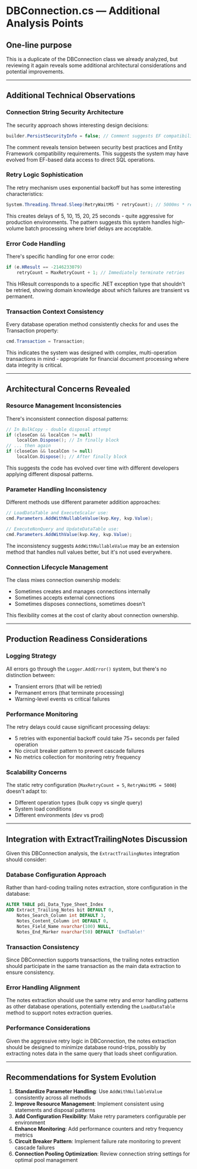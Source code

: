 # DBConnection.cs — Additional Analysis Points

## One-line purpose

This is a duplicate of the DBConnection class we already analyzed, but reviewing it again reveals some additional architectural considerations and potential improvements.

---

## Additional Technical Observations

### Connection String Security Architecture

The security approach shows interesting design decisions:

```csharp
builder.PersistSecurityInfo = false; // Comment suggests EF compatibility concerns
```

The comment reveals tension between security best practices and Entity Framework compatibility requirements. This suggests the system may have evolved from EF-based data access to direct SQL operations.

### Retry Logic Sophistication

The retry mechanism uses exponential backoff but has some interesting characteristics:

```csharp
System.Threading.Thread.Sleep(RetryWaitMS * retryCount); // 5000ms * retry attempt
```

This creates delays of 5, 10, 15, 20, 25 seconds - quite aggressive for production environments. The pattern suggests this system handles high-volume batch processing where brief delays are acceptable.

### Error Code Handling

There's specific handling for one error code:

```csharp
if (e.HResult == -2146233079)
    retryCount = MaxRetryCount + 1; // Immediately terminate retries
```

This HResult corresponds to a specific .NET exception type that shouldn't be retried, showing domain knowledge about which failures are transient vs permanent.

### Transaction Context Consistency

Every database operation method consistently checks for and uses the Transaction property:

```csharp
cmd.Transaction = Transaction;
```

This indicates the system was designed with complex, multi-operation transactions in mind - appropriate for financial document processing where data integrity is critical.

---

## Architectural Concerns Revealed

### Resource Management Inconsistencies

There's inconsistent connection disposal patterns:

```csharp
// In BulkCopy - double disposal attempt
if (closeCon && localCon != null)
    localCon.Dispose(); // In finally block
// ... then again
if (closeCon && localCon != null)
    localCon.Dispose(); // After finally block
```

This suggests the code has evolved over time with different developers applying different disposal patterns.

### Parameter Handling Inconsistency

Different methods use different parameter addition approaches:

```csharp
// LoadDataTable and ExecuteScalar use:
cmd.Parameters.AddWithNullableValue(kvp.Key, kvp.Value);

// ExecuteNonQuery and UpdateDataTable use:
cmd.Parameters.AddWithValue(kvp.Key, kvp.Value);
```

The inconsistency suggests `AddWithNullableValue` may be an extension method that handles null values better, but it's not used everywhere.

### Connection Lifecycle Management

The class mixes connection ownership models:

- Sometimes creates and manages connections internally
- Sometimes accepts external connections
- Sometimes disposes connections, sometimes doesn't

This flexibility comes at the cost of clarity about connection ownership.

---

## Production Readiness Considerations

### Logging Strategy

All errors go through the `Logger.AddError()` system, but there's no distinction between:

- Transient errors (that will be retried)
- Permanent errors (that terminate processing)
- Warning-level events vs critical failures

### Performance Monitoring

The retry delays could cause significant processing delays:

- 5 retries with exponential backoff could take 75+ seconds per failed operation
- No circuit breaker pattern to prevent cascade failures
- No metrics collection for monitoring retry frequency

### Scalability Concerns

The static retry configuration (`MaxRetryCount = 5`, `RetryWaitMS = 5000`) doesn't adapt to:

- Different operation types (bulk copy vs single query)
- System load conditions
- Different environments (dev vs prod)

---

## Integration with ExtractTrailingNotes Discussion

Given this DBConnection analysis, the `ExtractTrailingNotes` integration should consider:

### Database Configuration Approach

Rather than hard-coding trailing notes extraction, store configuration in the database:

```sql
ALTER TABLE pdi_Data_Type_Sheet_Index 
ADD Extract_Trailing_Notes bit DEFAULT 0,
    Notes_Search_Column int DEFAULT 3,
    Notes_Content_Column int DEFAULT 0,
    Notes_Field_Name nvarchar(100) NULL,
    Notes_End_Marker nvarchar(50) DEFAULT 'EndTable!'
```

### Transaction Consistency

Since DBConnection supports transactions, the trailing notes extraction should participate in the same transaction as the main data extraction to ensure consistency.

### Error Handling Alignment

The notes extraction should use the same retry and error handling patterns as other database operations, potentially extending the `LoadDataTable` method to support notes extraction queries.

### Performance Considerations

Given the aggressive retry logic in DBConnection, the notes extraction should be designed to minimize database round-trips, possibly by extracting notes data in the same query that loads sheet configuration.

---

## Recommendations for System Evolution

1. **Standardize Parameter Handling**: Use `AddWithNullableValue` consistently across all methods
2. **Improve Resource Management**: Implement consistent using statements and disposal patterns
3. **Add Configuration Flexibility**: Make retry parameters configurable per environment
4. **Enhance Monitoring**: Add performance counters and retry frequency metrics
5. **Circuit Breaker Pattern**: Implement failure rate monitoring to prevent cascade failures
6. **Connection Pooling Optimization**: Review connection string settings for optimal pool management
